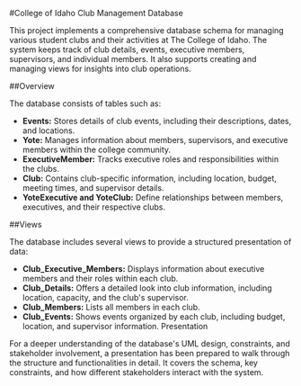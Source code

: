 #College of Idaho Club Management Database

This project implements a comprehensive database schema for managing various student clubs and their activities at The College of Idaho. The system keeps track of club details, events, executive members, supervisors, and individual members. It also supports creating and managing views for insights into club operations.

##Overview

The database consists of tables such as:

- **Events:** Stores details of club events, including their descriptions, dates, and locations.
- **Yote:** Manages information about members, supervisors, and executive members within the college community.
- **ExecutiveMember:** Tracks executive roles and responsibilities within the clubs.
- **Club:** Contains club-specific information, including location, budget, meeting times, and supervisor details.
- **YoteExecutive and YoteClub:** Define relationships between members, executives, and their respective clubs.

##Views

The database includes several views to provide a structured presentation of data:

- **Club_Executive_Members:** Displays information about executive members and their roles within each club.
- **Club_Details:** Offers a detailed look into club information, including location, capacity, and the club's supervisor.
- **Club_Members:** Lists all members in each club.
- **Club_Events:** Shows events organized by each club, including budget, location, and supervisor information.
Presentation

For a deeper understanding of the database's UML design, constraints, and stakeholder involvement, a presentation has been prepared to walk through the structure and functionalities in detail. It covers the schema, key constraints, and how different stakeholders interact with the system.
